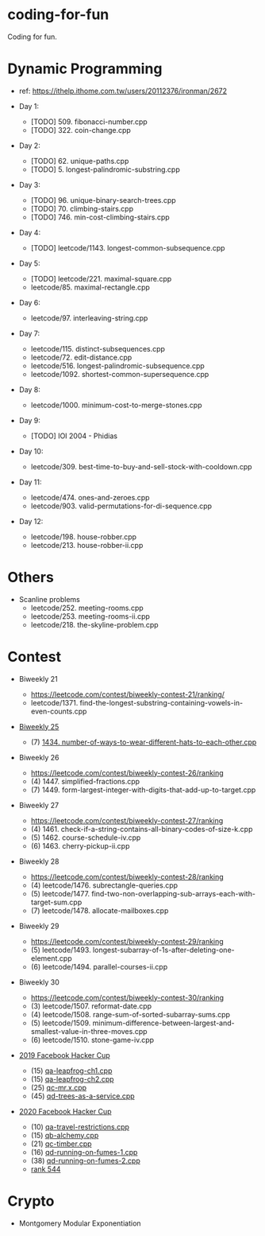 # coding-for-fun
Coding for fun.

# Dynamic Programming
- ref: https://ithelp.ithome.com.tw/users/20112376/ironman/2672
- Day 1:
  * [TODO] 509. fibonacci-number.cpp
  * [TODO] 322. coin-change.cpp

- Day 2:
  * [TODO] 62. unique-paths.cpp
  * [TODO] 5. longest-palindromic-substring.cpp

- Day 3:
  * [TODO] 96. unique-binary-search-trees.cpp
  * [TODO] 70. climbing-stairs.cpp
  * [TODO] 746. min-cost-climbing-stairs.cpp

- Day 4:
  * [TODO] leetcode/1143. longest-common-subsequence.cpp

- Day 5:
  * [TODO] leetcode/221. maximal-square.cpp
  * leetcode/85. maximal-rectangle.cpp

- Day 6:
  * leetcode/97. interleaving-string.cpp

- Day 7:
  * leetcode/115. distinct-subsequences.cpp
  * leetcode/72. edit-distance.cpp
  * leetcode/516. longest-palindromic-subsequence.cpp
  * leetcode/1092. shortest-common-supersequence.cpp

- Day 8:
  * leetcode/1000. minimum-cost-to-merge-stones.cpp

- Day 9:
  * [TODO] IOI 2004 - Phidias

- Day 10:
  * leetcode/309. best-time-to-buy-and-sell-stock-with-cooldown.cpp

- Day 11:
  * leetcode/474. ones-and-zeroes.cpp
  * leetcode/903. valid-permutations-for-di-sequence.cpp

- Day 12:
  * leetcode/198. house-robber.cpp
  * leetcode/213. house-robber-ii.cpp

# Others

- Scanline problems
  * leetcode/252. meeting-rooms.cpp
  * leetcode/253. meeting-rooms-ii.cpp
  * leetcode/218. the-skyline-problem.cpp

# Contest

- Biweekly 21
  * https://leetcode.com/contest/biweekly-contest-21/ranking/
  * leetcode/1371. find-the-longest-substring-containing-vowels-in-even-counts.cpp

- [Biweekly 25](https://leetcode.com/contest/biweekly-contest-25/ranking)
  * (7) [1434. number-of-ways-to-wear-different-hats-to-each-other.cpp](https://github.com/cycheng/coding-for-fun/blob/master/leetcode/1434.%20number-of-ways-to-wear-different-hats-to-each-other.cpp)

- Biweekly 26
  * https://leetcode.com/contest/biweekly-contest-26/ranking
  * (4) 1447. simplified-fractions.cpp
  * (7) 1449. form-largest-integer-with-digits-that-add-up-to-target.cpp

- Biweekly 27
  * https://leetcode.com/contest/biweekly-contest-27/ranking
  * (4) 1461. check-if-a-string-contains-all-binary-codes-of-size-k.cpp
  * (5) 1462. course-schedule-iv.cpp
  * (6) 1463. cherry-pickup-ii.cpp

- Biweekly 28
  * https://leetcode.com/contest/biweekly-contest-28/ranking
  * (4) leetcode/1476. subrectangle-queries.cpp
  * (5) leetcode/1477. find-two-non-overlapping-sub-arrays-each-with-target-sum.cpp
  * (7) leetcode/1478. allocate-mailboxes.cpp

- Biweekly 29
  * https://leetcode.com/contest/biweekly-contest-29/ranking
  * (5) leetcode/1493. longest-subarray-of-1s-after-deleting-one-element.cpp
  * (6) leetcode/1494. parallel-courses-ii.cpp

- Biweekly 30
  * https://leetcode.com/contest/biweekly-contest-30/ranking
  * (3) leetcode/1507. reformat-date.cpp
  * (4) leetcode/1508. range-sum-of-sorted-subarray-sums.cpp
  * (5) leetcode/1509. minimum-difference-between-largest-and-smallest-value-in-three-moves.cpp
  * (6) leetcode/1510. stone-game-iv.cpp

- [2019 Facebook Hacker Cup](https://www.facebook.com/codingcompetitions/hacker-cup/2019)
  * (15) [qa-leapfrog-ch1.cpp](https://github.com/cycheng/coding-for-fun/blob/master/hacker-cup/2019/qa-leapfrog-ch1.cpp)
  * (15) [qa-leapfrog-ch2.cpp](https://github.com/cycheng/coding-for-fun/blob/master/hacker-cup/2019/qa-leapfrog-ch2.cpp)
  * (25) [qc-mr.x.cpp](https://github.com/cycheng/coding-for-fun/blob/master/hacker-cup/2019/qc-mr.x.cpp)
  * (45) [qd-trees-as-a-service.cpp](https://github.com/cycheng/coding-for-fun/blob/master/hacker-cup/2019/qd-trees-as-a-service.cpp)

- [2020 Facebook Hacker Cup](https://www.facebook.com/codingcompetitions/hacker-cup/2020)
  * (10) [qa-travel-restrictions.cpp](https://github.com/cycheng/coding-for-fun/blob/master/hacker-cup/2020/qa-travel-restrictions.cpp)
  * (15) [qb-alchemy.cpp](https://github.com/cycheng/coding-for-fun/blob/master/hacker-cup/2020/qb-alchemy.cpp)
  * (21) [qc-timber.cpp](https://github.com/cycheng/coding-for-fun/blob/master/hacker-cup/2020/qc-timber.cpp)
  * (16) [qd-running-on-fumes-1.cpp](https://github.com/cycheng/coding-for-fun/blob/master/hacker-cup/2020/qd-running-on-fumes-1.cpp)
  * (38) [qd-running-on-fumes-2.cpp](https://github.com/cycheng/coding-for-fun/blob/master/hacker-cup/2020/qd-running-on-fumes-2.cpp)
  * [rank 544](https://www.facebook.com/codingcompetitions/hacker-cup/2020/qualification-round/scoreboard?start=544)

# Crypto
- Montgomery Modular Exponentiation
